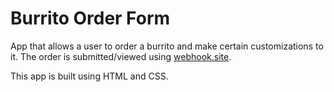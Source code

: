 # Burrito Order Form
App that allows a user to order a burrito and make certain customizations to it. The order is submitted/viewed using [webhook.site](https://webhook.site/#!/84999ed9-87e6-4e16-ae73-e21ca8db1247).

This app is built using HTML and CSS.
